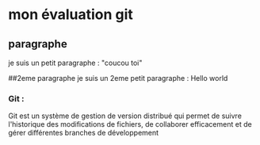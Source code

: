# mon évaluation git

## paragraphe
je suis un petit paragraphe : "coucou toi" 

##2eme paragraphe
je suis un 2eme petit paragraphe : Hello world

### Git :
 Git est un système de gestion de version distribué qui permet de suivre l'historique des modifications de fichiers,
 de collaborer efficacement et de gérer différentes branches de développement
